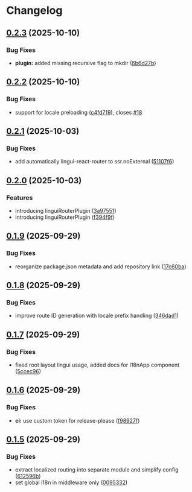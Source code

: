 # Changelog

## [0.2.3](https://github.com/mdvorak/lingui-react-router/compare/v0.2.2...v0.2.3) (2025-10-10)


### Bug Fixes

* **plugin:** added missing recursive flag to mkdir ([6b6d27b](https://github.com/mdvorak/lingui-react-router/commit/6b6d27bf45417407eaae1eff3ad69370ff4b741a))

## [0.2.2](https://github.com/mdvorak/lingui-react-router/compare/v0.2.1...v0.2.2) (2025-10-10)


### Bug Fixes

* support for locale preloading ([c4fd719](https://github.com/mdvorak/lingui-react-router/commit/c4fd719053df2a3beba668fe6e517bbf805c18ac)), closes [#18](https://github.com/mdvorak/lingui-react-router/issues/18)

## [0.2.1](https://github.com/mdvorak/lingui-react-router/compare/v0.2.0...v0.2.1) (2025-10-03)


### Bug Fixes

* add automatically lingui-react-router to ssr.noExternal ([51107f6](https://github.com/mdvorak/lingui-react-router/commit/51107f69d2ebc5f02be451625be6bec742d46ee6))

## [0.2.0](https://github.com/mdvorak/lingui-react-router/compare/v0.1.9...v0.2.0) (2025-10-03)


### Features

* introducing linguiRouterPlugin ([3a97551](https://github.com/mdvorak/lingui-react-router/commit/3a97551f2c70166c0f57c80b2c5d4cfb84b445ef))
* introducing linguiRouterPlugin ([f394f9f](https://github.com/mdvorak/lingui-react-router/commit/f394f9ff924bf95dc2daf2e74bdb7e5ba2670277))

## [0.1.9](https://github.com/mdvorak/lingui-react-router/compare/v0.1.8...v0.1.9) (2025-09-29)


### Bug Fixes

* reorganize package.json metadata and add repository link ([17c60ba](https://github.com/mdvorak/lingui-react-router/commit/17c60ba0ee4a49b692cd2fd4413a419edcdf2ae7))

## [0.1.8](https://github.com/mdvorak/lingui-react-router/compare/v0.1.7...v0.1.8) (2025-09-29)


### Bug Fixes

* improve route ID generation with locale prefix handling ([346dad1](https://github.com/mdvorak/lingui-react-router/commit/346dad16a7c92572d641a4cdef427d1b3e01b25a))

## [0.1.7](https://github.com/mdvorak/lingui-react-router/compare/v0.1.6...v0.1.7) (2025-09-29)


### Bug Fixes

* fixed root layout lingui usage, added docs for I18nApp component ([5ccec96](https://github.com/mdvorak/lingui-react-router/commit/5ccec96b416964897a9e96e7fe1ed5dc6fc6061e))

## [0.1.6](https://github.com/mdvorak/lingui-react-router/compare/v0.1.5...v0.1.6) (2025-09-29)


### Bug Fixes

* **ci:** use custom token for release-please ([f98927f](https://github.com/mdvorak/lingui-react-router/commit/f98927f29e27ad45f58e4bacf9b2842ad6ecc1d0))

## [0.1.5](https://github.com/mdvorak/lingui-react-router/compare/v0.1.4...v0.1.5) (2025-09-29)


### Bug Fixes

* extract localized routing into separate module and simplify config ([612596b](https://github.com/mdvorak/lingui-react-router/commit/612596b24c762a13c57219b8a0fa84e222939ab8))
* set global i18n in middleware only ([0095332](https://github.com/mdvorak/lingui-react-router/commit/00953328509533de21828a1a1c5d064521508ad6))
